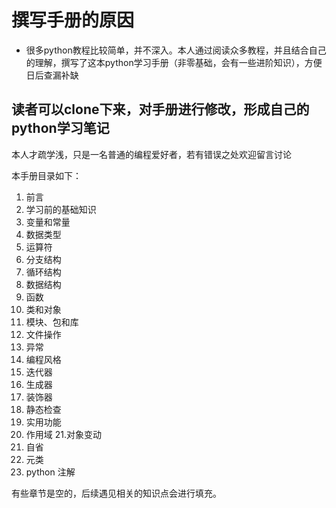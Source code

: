 # 撰写手册的原因
- 很多python教程比较简单，并不深入。本人通过阅读众多教程，并且结合自己的理解，撰写了这本python学习手册（非零基础，会有一些进阶知识），方便日后查漏补缺
## 读者可以clone下来，对手册进行修改，形成自己的python学习笔记
本人才疏学浅，只是一名普通的编程爱好者，若有错误之处欢迎留言讨论

本手册目录如下：

1. 前言
2. 学习前的基础知识
3. 变量和常量
4. 数据类型
5. 运算符
6. 分支结构
7. 循环结构
8. 数据结构
9. 函数
10. 类和对象
11. 模块、包和库
12. 文件操作
13. 异常
14. 编程风格
15. 迭代器
16. 生成器
17. 装饰器
18. 静态检查 
19. 实用功能
20. 作用域
    21.对象变动
21. 自省
22. 元类
23. python 注解

有些章节是空的，后续遇见相关的知识点会进行填充。

